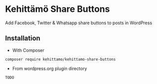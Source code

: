# Kehittämö Share Buttons

Add Facebook, Twitter & Whatsapp share buttons to posts in WordPress

## Installation

* With Composer

```
composer require kehittamo/kehittamo-share-buttons
```

* From wordpress.org plugin directory
```
TODO
```
